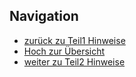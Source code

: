 ## Navigation

* [zurück zu Teil1 Hinweise](../03_03_Teil1_Hinweise/index.html)  
* [Hoch zur Übersicht](../index.html)  
* [weiter zu Teil2 Hinweise](../03_05_Teil2_Hinweise/index.html)  


